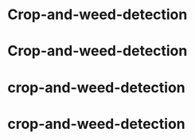 # Crop-and-weed-detection
# Crop-and-weed-detection
# crop-and-weed-detection
# crop-and-weed-detection
